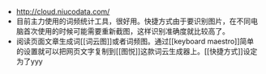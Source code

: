 - http://cloud.niucodata.com/
- 目前主力使用的词频统计工具，很好用。快捷方式由于要识别图片，在不同电脑首次使用的时候可能需要重新截图，这样识别准确度就比较高了。
- 阅读页面文章生成词[[词云图]]或者词频图。通过[[keyboard maestro]]简单的设置就可以把网页文字复制到[[图悦]]这款词云生成器上。[[快捷方式]]设定为了yyy
